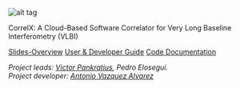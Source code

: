 ![alt tag](https://github.com/MITHaystack/CorrelX/blob/master/gen-docs/correlx-logo.jpg)

CorrelX: A Cloud-Based Software Correlator for Very Long Baseline Interferometry (VLBI)

[Slides-Overview](https://github.com/MITHaystack/CorrelX/blob/master/correlx-slides.pdf)
[User & Developer Guide](https://github.com/MITHaystack/CorrelX/blob/master/correlx-user-developer-guide.pdf)
[Code Documentation](https://mithaystack.github.io/CorrelX)

_Project leads: [Victor Pankratius](http://www.victorpankratius.com), Pedro Elosegui._<br>
_Project developer: [Antonio Vazquez Alvarez](https://www.linkedin.com/in/ajvazquezalvarez)_
